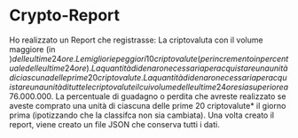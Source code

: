 # Crypto-Report
Ho realizzato un Report che registrasse:
La criptovaluta con il volume maggiore (in $) delle ultime 24 ore.
Le migliori e peggiori 10 criptovalute (per incremento in percentuale delle ultime 24 ore).
La quantità di denaro necessaria per acquistare una unità di ciascuna delle prime 20 criptovalute.
La quantità di denaro necessaria per acquistare una unità di tutte le criptovalute il cui volume delle ultime 24 ore sia superiore a 76.000.000$.
La percentuale di guadagno o perdita che avreste realizzato se aveste comprato una unità di ciascuna delle prime 20 criptovalute* il giorno prima (ipotizzando che la classifca non sia cambiata).
Una volta creato il report, viene creato un file JSON che conserva tutti i dati.

